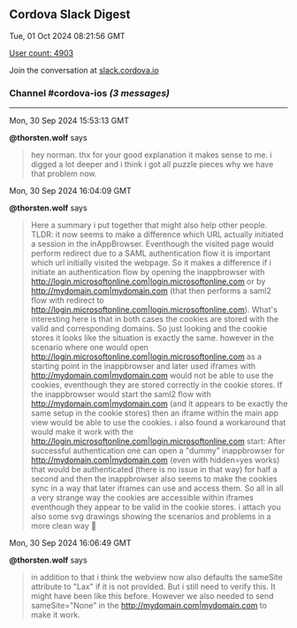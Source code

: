 ## Cordova Slack Digest
Tue, 01 Oct 2024 08:21:56 GMT

[User count: 4903](https://cordova.slack.com/)


Join the conversation at [slack.cordova.io](http://slack.cordova.io/)

### __Channel #cordova-ios__ _(3 messages)_
---

Mon, 30 Sep 2024 15:53:13 GMT

__@thorsten.wolf__ says 
> hey norman. thx for your good explanation it makes sense to me. i digged a lot deeper and i think i got all puzzle pieces why we have that problem now.
> 

Mon, 30 Sep 2024 16:04:09 GMT

__@thorsten.wolf__ says 
> Here a summary i put together that might also help other people. TLDR: it now seems to make a difference which URL actually initiated a session in the inAppBrowser. Eventhough the visited page would perform redirect due to a SAML authentication flow it is important which url initially visited the webpage. So it makes a difference if i initiate an authentication flow by opening the inappbrowser with <http://login.microsoftonline.com|login.microsoftonline.com> or by <http://mydomain.com|mydomain.com> (that then performs a saml2 flow with redirect to <http://login.microsoftonline.com|login.microsoftonline.com>). What's interesting here is that in both cases the cookies are stored with the valid and corresponding domains. So just looking and the cookie stores it looks like the situation is exactly the same. however in the scenario where one would open <http://login.microsoftonline.com|login.microsoftonline.com> as a starting point in the inappbrowser and later used iframes with <http://mydomain.com|mydomain.com> would not be able to use the cookies, eventhough they are stored correctly in the cookie stores. If the inappbrowser would start the saml2 flow with <http://mydomain.com|mydomain.com> (and it appears to be exactly the same setup in the cookie stores) then an iframe within the main app view would be able to use the cookies. i also found a workaround that would make it work with the <http://login.microsoftonline.com|login.microsoftonline.com> start: After successful authentication one can open a "dummy" inappbrowser for <http://mydomain.com|mydomain.com>  (even with hidden=yes works) that would be authenticated (there is no issue in that way)  for half a second and then the inappbrowser also seems to make the cookies sync in a way that later iframes can use and access them. So all in all a very strange way the cookies are accessible within iframes eventhough they appear to be valid in the cookie stores. i attach you also some svg drawings showing the scenarios and problems in a more clean way 🙂
> 

Mon, 30 Sep 2024 16:06:49 GMT

__@thorsten.wolf__ says 
> in addition to that i think the webview now also defaults the sameSite attribute to "Lax" if it is not provided. But i still need to verify this. It might have been like this before. However we also needed to send sameSite="None" in the <http://mydomain.com|mydomain.com> to make it work.
> 
